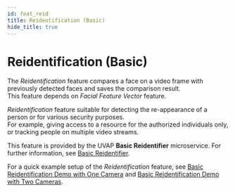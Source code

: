```yaml
---
id: feat_reid
title: Reidentification (Basic)
hide_title: true
---
```


# Reidentification (Basic)

The _Reidentification_ feature compares a face on a video frame with
previously detected faces and saves the comparison result.  
This feature depends on _Facial Feature Vector_ feature.

_Reidentification_ feature suitable for detecting the re-appearance of a person
or for various security purposes.  
For example, giving access to a resource for the authorized individuals only,
or tracking people on multiple video streams.

This feature is provided by the UVAP **Basic Reidentifier** microservice.
For further information, see [Basic Reidentifier].

For a quick example setup of the _Reidentification_ feature, see
[Basic Reidentification Demo with One Camera] and
[Basic Reidentification Demo with Two Cameras].


[Basic Reidentifier]: ../../dev/ms_reid.md
[Basic Reidentification Demo with One Camera]: ../../demo/demo_reid_1.md
[Basic Reidentification Demo with Two Cameras]: ../../demo/demo_reid_2.md
